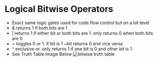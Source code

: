 # Logical Bitwise Operators

- Exact same logic gates used for code flow control but on a bit level
- & returns 1 if both bits are 1
- | returns 1 if either bit or both bits are 1. only returns 0 when both bits are 0
- ~ toggles 0 or 1. if bit is 1 ~bit returns 0 and vice versa
- ^ exclusive or. only returns 1 if one bit is 0 and other bit is 1. 
- See Truth Table Image Below
![bitwise truth table](https://i.imgur.com/FIIbgu4.png)